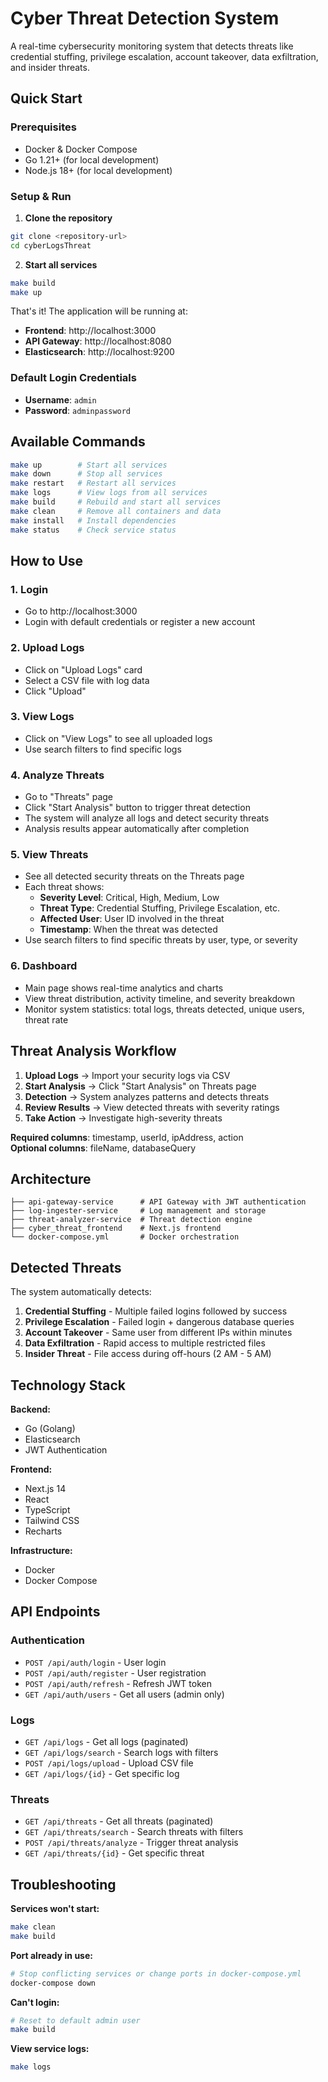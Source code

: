 # Cyber Threat Detection System

A real-time cybersecurity monitoring system that detects threats like credential stuffing, privilege escalation, account takeover, data exfiltration, and insider threats.

## Quick Start

### Prerequisites

- Docker & Docker Compose
- Go 1.21+ (for local development)
- Node.js 18+ (for local development)

### Setup & Run

1. **Clone the repository**
```bash
git clone <repository-url>
cd cyberLogsThreat
```

2. **Start all services**
```bash
make build
make up
```

That's it! The application will be running at:
- **Frontend**: http://localhost:3000
- **API Gateway**: http://localhost:8080
- **Elasticsearch**: http://localhost:9200

### Default Login Credentials

- **Username**: `admin`
- **Password**: `adminpassword`

## Available Commands
```bash
make up        # Start all services
make down      # Stop all services
make restart   # Restart all services
make logs      # View logs from all services
make build     # Rebuild and start all services
make clean     # Remove all containers and data
make install   # Install dependencies
make status    # Check service status
```

## How to Use

### 1. Login
- Go to http://localhost:3000
- Login with default credentials or register a new account

### 2. Upload Logs
- Click on "Upload Logs" card
- Select a CSV file with log data
- Click "Upload"

### 3. View Logs
- Click on "View Logs" to see all uploaded logs
- Use search filters to find specific logs

### 4. Analyze Threats
- Go to "Threats" page
- Click "Start Analysis" button to trigger threat detection
- The system will analyze all logs and detect security threats
- Analysis results appear automatically after completion

### 5. View Threats
- See all detected security threats on the Threats page
- Each threat shows:
  - **Severity Level**: Critical, High, Medium, Low
  - **Threat Type**: Credential Stuffing, Privilege Escalation, etc.
  - **Affected User**: User ID involved in the threat
  - **Timestamp**: When the threat was detected
- Use search filters to find specific threats by user, type, or severity

### 6. Dashboard
- Main page shows real-time analytics and charts
- View threat distribution, activity timeline, and severity breakdown
- Monitor system statistics: total logs, threats detected, unique users, threat rate

## Threat Analysis Workflow

1. **Upload Logs** → Import your security logs via CSV
2. **Start Analysis** → Click "Start Analysis" on Threats page
3. **Detection** → System analyzes patterns and detects threats
4. **Review Results** → View detected threats with severity ratings
5. **Take Action** → Investigate high-severity threats

**Required columns**: timestamp, userId, ipAddress, action  
**Optional columns**: fileName, databaseQuery

## Architecture
```
├── api-gateway-service      # API Gateway with JWT authentication
├── log-ingester-service     # Log management and storage
├── threat-analyzer-service  # Threat detection engine
├── cyber_threat_frontend    # Next.js frontend
└── docker-compose.yml       # Docker orchestration
```

## Detected Threats

The system automatically detects:

1. **Credential Stuffing** - Multiple failed logins followed by success
2. **Privilege Escalation** - Failed login + dangerous database queries
3. **Account Takeover** - Same user from different IPs within minutes
4. **Data Exfiltration** - Rapid access to multiple restricted files
5. **Insider Threat** - File access during off-hours (2 AM - 5 AM)

## Technology Stack

**Backend:**
- Go (Golang)
- Elasticsearch
- JWT Authentication

**Frontend:**
- Next.js 14
- React
- TypeScript
- Tailwind CSS
- Recharts

**Infrastructure:**
- Docker
- Docker Compose

## API Endpoints

### Authentication
- `POST /api/auth/login` - User login
- `POST /api/auth/register` - User registration
- `POST /api/auth/refresh` - Refresh JWT token
- `GET /api/auth/users` - Get all users (admin only)

### Logs
- `GET /api/logs` - Get all logs (paginated)
- `GET /api/logs/search` - Search logs with filters
- `POST /api/logs/upload` - Upload CSV file
- `GET /api/logs/{id}` - Get specific log

### Threats
- `GET /api/threats` - Get all threats (paginated)
- `GET /api/threats/search` - Search threats with filters
- `POST /api/threats/analyze` - Trigger threat analysis
- `GET /api/threats/{id}` - Get specific threat

## Troubleshooting

**Services won't start:**
```bash
make clean
make build
```

**Port already in use:**
```bash
# Stop conflicting services or change ports in docker-compose.yml
docker-compose down
```

**Can't login:**
```bash
# Reset to default admin user
make build
```

**View service logs:**
```bash
make logs
```